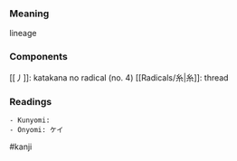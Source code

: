 ### Meaning

lineage

### Components

[[丿]]: katakana no radical (no. 4) [[Radicals/糸|糸]]: thread

### Readings

```
- Kunyomi: 
- Onyomi: ケイ
```

#kanji